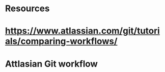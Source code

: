 # Resources
# https://www.atlassian.com/git/tutorials/comparing-workflows/
# Attlasian Git workflow
